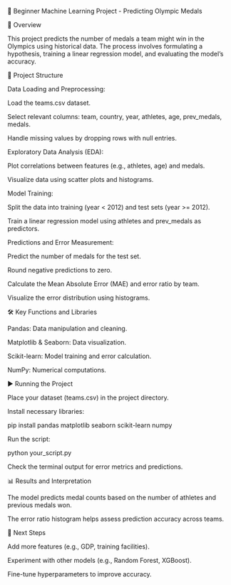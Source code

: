 🏅 Beginner Machine Learning Project - Predicting Olympic Medals

📘 Overview

This project predicts the number of medals a team might win in the Olympics using historical data. The process involves formulating a hypothesis, training a linear regression model, and evaluating the model’s accuracy.

📂 Project Structure

Data Loading and Preprocessing:

Load the teams.csv dataset.

Select relevant columns: team, country, year, athletes, age, prev_medals, medals.

Handle missing values by dropping rows with null entries.

Exploratory Data Analysis (EDA):

Plot correlations between features (e.g., athletes, age) and medals.

Visualize data using scatter plots and histograms.

Model Training:

Split the data into training (year < 2012) and test sets (year >= 2012).

Train a linear regression model using athletes and prev_medals as predictors.

Predictions and Error Measurement:

Predict the number of medals for the test set.

Round negative predictions to zero.

Calculate the Mean Absolute Error (MAE) and error ratio by team.

Visualize the error distribution using histograms.

🛠️ Key Functions and Libraries

Pandas: Data manipulation and cleaning.

Matplotlib & Seaborn: Data visualization.

Scikit-learn: Model training and error calculation.

NumPy: Numerical computations.

▶️ Running the Project

Place your dataset (teams.csv) in the project directory.

Install necessary libraries:

pip install pandas matplotlib seaborn scikit-learn numpy

Run the script:

python your_script.py

Check the terminal output for error metrics and predictions.

📊 Results and Interpretation

The model predicts medal counts based on the number of athletes and previous medals won.

The error ratio histogram helps assess prediction accuracy across teams.

🚀 Next Steps

Add more features (e.g., GDP, training facilities).

Experiment with other models (e.g., Random Forest, XGBoost).

Fine-tune hyperparameters to improve accuracy.
